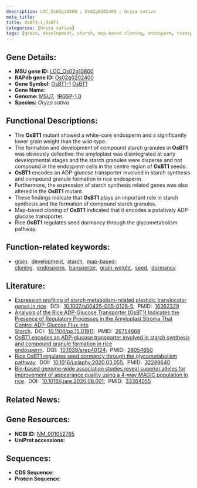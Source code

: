 ```yaml
---
description: LOC_Os02g10800 ; Os02g0202400 ; Oryza sativa
meta_title:
title: OsBT1-1;OsBT1
categories: [Oryza sativa]
tags: [grain, development, starch, map-based cloning, endosperm, transporter, grain weight, seed, dormancy]
---
```


## Gene Details:
- **MSU gene ID:** [LOC_Os02g10800](http://rice.uga.edu/cgi-bin/ORF_infopage.cgi?orf=LOC_Os02g10800)  
- **RAPdb gene ID:** [Os02g0202400](https://rapdb.dna.affrc.go.jp/locus/?name=Os02g0202400)  
- **Gene Symbol:** <u>OsBT1-1</u>&nbsp;<u>OsBT1</u>
- **Gene Name:**
- **Genome:**  [MSU7](http://rice.uga.edu/),&nbsp;&nbsp;[IRGSP-1.0](https://rapdb.dna.affrc.go.jp/download/irgsp1.html)
- **Species:** *Oryza sativa*

## Functional Descriptions:
   - The **OsBT1** mutant showed a white-core endosperm and a significantly lower grain weight than the wild-type.
   - The formation and development of compound starch granules in **OsBT1** was obviously defective: the amyloplast was disintegrated at early developmental stages and the starch granules were disperse and not compound in the endosperm cells in the centre region of **OsBT1** seeds.
   - **OsBT1** encodes an ADP-glucose transporter involved in starch synthesis and compound granule formation in rice endosperm.
   - Furthermore, the expression of starch synthesis related genes was also altered in the **OsBT1** mutant.
   - These findings indicate that **OsBT1** plays an important role in starch synthesis and the formation of compound starch granules.
   - Map-based cloning of **OsBT1** indicated that it encodes a putatively ADP-glucose transporter.
   - Rice **OsBT1** regulates seed dormancy through the glycometabolism pathway.

## Function-related keywords:
   - [grain](/tags/grain/),&nbsp;&nbsp;[development](/tags/development/),&nbsp;&nbsp;[starch](/tags/starch/),&nbsp;&nbsp;[map-based-cloning](/tags/map-based-cloning/),&nbsp;&nbsp;[endosperm](/tags/endosperm/),&nbsp;&nbsp;[transporter](/tags/transporter/),&nbsp;&nbsp;[grain-weight](/tags/grain-weight/),&nbsp;&nbsp;[seed](/tags/seed/),&nbsp;&nbsp;[dormancy](/tags/dormancy/)

## Literature:
   - [Expression profiling of starch metabolism-related plastidic translocator genes in rice](https://www.doi.org/10.1007/s00425-005-0128-5).&nbsp;&nbsp;DOI:&nbsp;&nbsp;[10.1007/s00425-005-0128-5](https://www.doi.org/10.1007/s00425-005-0128-5);&nbsp;&nbsp;PMID:&nbsp;&nbsp;[16362329](https://pubmed.ncbi.nlm.nih.gov/16362329/)
   - [Analysis of the Rice ADP-Glucose Transporter (OsBT1) Indicates the Presence of Regulatory Processes in the Amyloplast Stroma That Control ADP-Glucose Flux into Starch](https://www.doi.org/10.1104/pp.15.01911).&nbsp;&nbsp;DOI:&nbsp;&nbsp;[10.1104/pp.15.01911](https://www.doi.org/10.1104/pp.15.01911);&nbsp;&nbsp;PMID:&nbsp;&nbsp;[26754668](https://pubmed.ncbi.nlm.nih.gov/26754668/)
   - [OsBT1 encodes an ADP-glucose transporter involved in starch synthesis and compound granule formation in rice endosperm](https://www.doi.org/10.1038/srep40124).&nbsp;&nbsp;DOI:&nbsp;&nbsp;[10.1038/srep40124](https://www.doi.org/10.1038/srep40124);&nbsp;&nbsp;PMID:&nbsp;&nbsp;[28054650](https://pubmed.ncbi.nlm.nih.gov/28054650/)
   - [Rice OsBT1 regulates seed dormancy through the glycometabolism pathway](https://www.doi.org/10.1016/j.plaphy.2020.03.055).&nbsp;&nbsp;DOI:&nbsp;&nbsp;[10.1016/j.plaphy.2020.03.055](https://www.doi.org/10.1016/j.plaphy.2020.03.055);&nbsp;&nbsp;PMID:&nbsp;&nbsp;[32289640](https://pubmed.ncbi.nlm.nih.gov/32289640/)
   - [Bin-based genome-wide association studies reveal superior alleles for improvement of appearance quality using a 4-way MAGIC population in rice](https://www.doi.org/10.1016/j.jare.2020.08.001).&nbsp;&nbsp;DOI:&nbsp;&nbsp;[10.1016/j.jare.2020.08.001](https://www.doi.org/10.1016/j.jare.2020.08.001);&nbsp;&nbsp;PMID:&nbsp;&nbsp;[33364055](https://pubmed.ncbi.nlm.nih.gov/33364055/)

## Related News:

## Gene Resources:
- **NCBI ID:**  [NM_001052765](http://www.ncbi.nlm.nih.gov/nuccore/NM_001052765)
- **UniProt accessions:** [](https://www.uniprot.org/uniprotkb//entry)

## Sequences:
- **CDS Sequence:**
- **Protein Sequence:**
